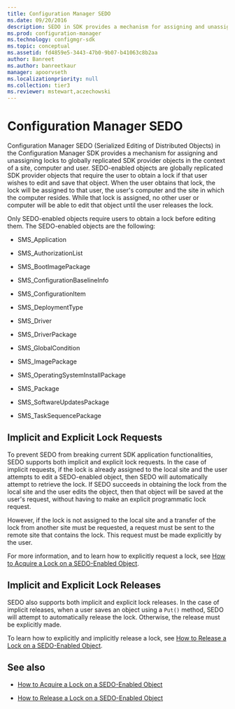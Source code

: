 ```yaml
---
title: Configuration Manager SEDO
ms.date: 09/20/2016
description: SEDO in SDK provides a mechanism for assigning and unassigning locks to globally replicated SDK provider objects in the context of a site, computer, and user.
ms.prod: configuration-manager
ms.technology: configmgr-sdk
ms.topic: conceptual
ms.assetid: fd4859e5-3443-47b0-9b07-b41063c8b2aa
author: Banreet
ms.author: banreetkaur
manager: apoorvseth
ms.localizationpriority: null
ms.collection: tier3
ms.reviewer: mstewart,aczechowski
---
```

# Configuration Manager SEDO
Configuration Manager SEDO (Serialized Editing of Distributed Objects) in the Configuration Manager SDK provides a mechanism for assigning and unassigning locks to globally replicated SDK provider objects in the context of a site, computer and user. SEDO-enabled objects are globally replicated SDK provider objects that require the user to obtain a lock if that user wishes to edit and save that object. When the user obtains that lock, the lock will be assigned to that user, the user's computer and the site in which the computer resides. While that lock is assigned, no other user or computer will be able to edit that object until the user releases the lock.  

 Only SEDO-enabled objects require users to obtain a lock before editing them. The SEDO-enabled objects are the following:  

-   SMS_Application  

-   SMS_AuthorizationList  

-   SMS_BootImagePackage  

-   SMS_ConfigurationBaselineInfo  

-   SMS_ConfigurationItem  

-   SMS_DeploymentType  

-   SMS_Driver  

-   SMS_DriverPackage  

-   SMS_GlobalCondition  

-   SMS_ImagePackage  

-   SMS_OperatingSystemInstallPackage  

-   SMS_Package  

-   SMS_SoftwareUpdatesPackage  

-   SMS_TaskSequencePackage  

## Implicit and Explicit Lock Requests  
 To prevent SEDO from breaking current SDK application functionalities, SEDO supports both implicit and explicit lock requests. In the case of implicit requests, if the lock is already assigned to the local site and the user attempts to edit a SEDO-enabled object, then SEDO will automatically attempt to retrieve the lock. If SEDO succeeds in obtaining the lock from the local site and the user edits the object, then that object will be saved at the user's request, without having to make an explicit programmatic lock request.  

 However, if the lock is not assigned to the local site and a transfer of the lock from another site must be requested, a request must be sent to the remote site that contains the lock. This request must be made explicitly by the user.  

 For more information, and to learn how to explicitly request a lock, see [How to Acquire a Lock on a SEDO-Enabled Object](../../../develop/core/understand/how-to-acquire-a-lock-on-a-sedo-enabled-object.md).  

## Implicit and Explicit Lock Releases  
 SEDO also supports both implicit and explicit lock releases. In the case of implicit releases, when a user saves an object using a `Put()` method, SEDO will attempt to automatically release the lock. Otherwise, the release must be explicitly made.  

 To learn how to explicitly and implicitly release a lock, see [How to Release a Lock on a SEDO-Enabled Object](../../../develop/core/understand/how-to-release-a-lock-on-a-sedo-enabled-object.md).  

## See also

- [How to Acquire a Lock on a SEDO-Enabled Object](../../../develop/core/understand/how-to-acquire-a-lock-on-a-sedo-enabled-object.md)  

- [How to Release a Lock on a SEDO-Enabled Object](../../../develop/core/understand/how-to-release-a-lock-on-a-sedo-enabled-object.md)  
